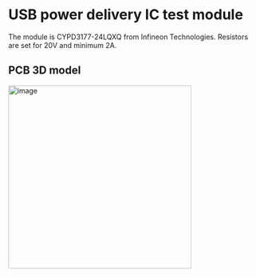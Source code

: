 # USB power delivery IC test module
The module is CYPD3177-24LQXQ from Infineon Technologies.
Resistors are set for 20V and minimum 2A.

## PCB 3D model
<img width="367" alt="image" src="https://github.com/michal95pl/PCB-s/assets/85219287/4f466f54-6851-49dc-a049-b538f6ce54ff">

